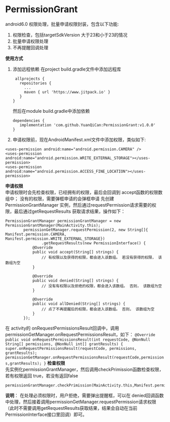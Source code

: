 # PermissionGrant
android6.0 权限处理，批量申请权限封装，包含以下功能:
1. 权限检查，包括targetSdkVersion 大于23和小于23的情况
2. 批量申请权限处理
3. 不再提醒回调处理

**使用方式**
  1. 添加远程依赖
     在project build.gradle文件中添加远程库
     ```
      allprojects {
        repositories {
          ...
          maven { url 'https://www.jitpack.io' }
        }
     }
     ```
     然后在module build.gradle中添加依赖
     ```
     dependencies {
     	implementation 'com.github.YuanQiCan:PermissionGrant:v1.0.0'
     }
     ```
  2. 申请权限前，现在AndroidManifest.xml文件中添加权限，类似如下:
  ```
  <uses-permission android:name="android.permission.CAMERA" />
  <uses-permission android:name="android.permission.WRITE_EXTERNAL_STORAGE"></uses-permission>
  <uses-permission android:name="android.permission.ACCESS_FINE_LOCATION"></uses-permission>
  ```
**申请权限**  
申请权限时会先检查权限，已经拥有的权限，最后会回调到 accept函数的权限数组中； 没有的权限，需要弹框申请的会弹框申请
先创建PermissionGrantManager 实例，然后通过requestPermission请求需要的权限，最后通过getRequestResults 获取请求结果，操作如下：
```
PermissionGrantManager permissionGrantManager = new PermissionGrantManager(MainActivity.this);
        permissionGetManager.requestPermission(2, new String[]{ Manifest.permission.CAMERA, Manifest.permission.WRITE_EXTERNAL_STORAGE})
                .getRequestResults(new PermissionInterface() {
            @Override
            public void accept(String[] strings) {
                // 有权限以及获得的权限，都会进入该数组。 若没有获得的权限， 该数组为空
            }

            @Override
            public void denied(String[] strings) {
                // 没有有权限以及拒绝的权限，都会进入该数组。 否则， 该数组为空
            }

            @Override
            public void allDenied(String[] strings) {
                // 点了不再提醒后的权限，都会进入该数组。 否则， 该数组为空
            }
        });
```  
在 activity的 onRequestPermissionsResult回调中，调用permissionGetManager.onRequestPermissionsResult，如下：
	```
		@Override
		public void onRequestPermissionsResult(int requestCode, @NonNull String[] permissions, @NonNull int[] grantResults) {
			super.onRequestPermissionsResult(requestCode, permissions, grantResults);
			permissionGetManager.onRequestPermissionsResult(requestCode,permissions,grantResults);
		}
	```
**检查权限**  
先实例化permissionGrantManager，然后调用checkPrimission函数检查权限，若有权限返回 true，若没有返回false  
```
permissionGrantManager.checkPrimission(MainActivity.this,Manifest.permission.WRITE_EXTERNAL_STORAGE)
```

**说明**：
    在处理必须权限时，用户拒绝，需要弹出提醒框，可以在 denied回调函数中处理，然后接着调用permissionGetManager.requestPermission请求权限（此时不需要调用getRequestResults获取结果，结果会自动在当前PermissionInterface接口里回调）即可。
    
     
